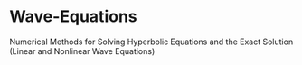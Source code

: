 # Wave-Equations
Numerical Methods for Solving Hyperbolic Equations and the Exact Solution (Linear and Nonlinear Wave Equations)
